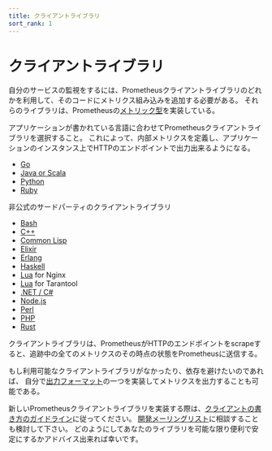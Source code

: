 ```yaml
---
title: クライアントライブラリ
sort_rank: 1
---
```


# クライアントライブラリ

自分のサービスの監視をするには、Prometheusクライアントライブラリのどれかを利用して、そのコードにメトリクス組み込みを追加する必要がある。
それらのライブラリは、Prometheusの[メトリック型](/ja/docs/concepts/metric_types/)を実装している。

アプリケーションが書かれている言語に合わせてPrometheusクライアントライブラリを選択すること。
これによって、内部メトリクスを定義し、アプリケーションのインスタンス上でHTTPのエンドポイントで出力出来るようになる。

* [Go](https://github.com/prometheus/client_golang)
* [Java or Scala](https://github.com/prometheus/client_java)
* [Python](https://github.com/prometheus/client_python)
* [Ruby](https://github.com/prometheus/client_ruby)

非公式のサードパーティのクライアントライブラリ

* [Bash](https://github.com/aecolley/client_bash)
* [C++](https://github.com/jupp0r/prometheus-cpp)
* [Common Lisp](https://github.com/deadtrickster/prometheus.cl)
* [Elixir](https://github.com/deadtrickster/prometheus.ex)
* [Erlang](https://github.com/deadtrickster/prometheus.erl)
* [Haskell](https://github.com/fimad/prometheus-haskell)
* [Lua](https://github.com/knyar/nginx-lua-prometheus) for Nginx
* [Lua](https://github.com/tarantool/prometheus) for Tarantool
* [.NET / C#](https://github.com/andrasm/prometheus-net)
* [Node.js](https://github.com/siimon/prom-client)
* [Perl](https://metacpan.org/pod/Net::Prometheus)
* [PHP](https://github.com/Jimdo/prometheus_client_php)
* [Rust](https://github.com/pingcap/rust-prometheus)

クライアントライブラリは、PrometheusがHTTPのエンドポイントをscrapeすると、追跡中の全てのメトリクスのその時点の状態をPrometheusに送信する。

もし利用可能なクライアントライブラリがなかったり、依存を避けたいのであれば、
自分で[出力フォーマット](/ja/docs/instrumenting/exposition_formats/)の一つを実装してメトリクスを出力することも可能である。

新しいPrometheusクライアントライブラリを実装する際は、[クライアントの書き方のガイドライン](https://prometheus.io/docs/instrumenting/writing_clientlibs)に従ってください。
[開発メーリングリスト](https://groups.google.com/forum/#!forum/prometheus-developers)に相談することも検討して下さい。
どのようにしてあなたのライブラリを可能な限り便利で安定にするかアドバイス出来れば幸いです。

